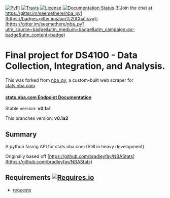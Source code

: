 [![PyPI](https://img.shields.io/pypi/v/nba_py.svg?style=flat-square)](https://pypi.python.org/pypi/nba_py) [![Travis](https://img.shields.io/travis/seemethere/nba_py.svg?style=flat-square)](https://travis-ci.org/seemethere/nba_py)    [![License](https://img.shields.io/pypi/l/nba_py.svg?style=flat-square)](https://github.com/seemethere/nba_py/blob/master/LICENSE)
[![Documentation Status](https://readthedocs.org/projects/nba-py/badge/?version=0.1a2)](http://nba-py.readthedocs.org/en/0.1a2/)
[![Join the chat at https://gitter.im/seemethere/nba_py](https://badges.gitter.im/Join%20Chat.svg)](https://gitter.im/seemethere/nba_py?utm_source=badge&utm_medium=badge&utm_campaign=pr-badge&utm_content=badge)

# Final project for DS4100 - Data Collection, Integration, and Analysis.

This was forked from [nba_py](https://github.com/seemethere/nba_py), a custom-built web scraper for [stats.nba.com](http://stats.nba.com).
 
#### [stats.nba.com Endpoint Documentation](https://github.com/seemethere/nba_py/wiki/stats.nba.com-Endpoint-Documentation)

Stable version: **v0.1a1**

This branches version: **v0.1a2**

## Summary
A python facing API for stats.nba.com (Still in heavy development)


Originally based off [https://github.com/bradleyfay/NBAStats](https://github.com/bradleyfay/NBAStats)


## Requirements [![Requires.io](https://img.shields.io/requires/github/seemethere/nba_py.svg?style=flat-square)](https://requires.io/github/seemethere/nba_py/requirements/?branch=master)
- [requests](http://www.python-requests.org/en/latest/)
